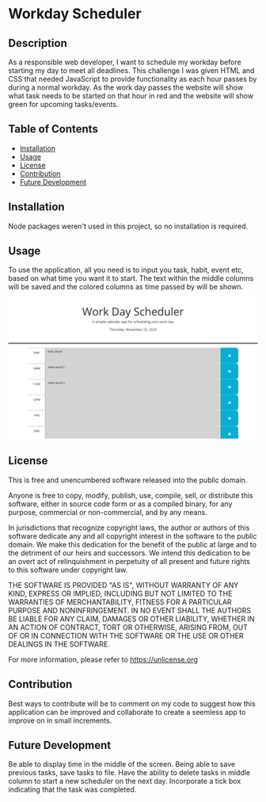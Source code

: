 # Workday Scheduler

## Description

As a responsible web developer, I want to schedule my workday before starting my day to meet all deadlines. 
This challenge I was given HTML and CSS that needed JavaScript to provide functionality as each hour passes by during a normal workday. 
As the work day passes the website will show what task needs to be started on that hour in red and the website will show green for upcoming tasks/events. 

## Table of Contents

- [Installation](#installation)
- [Usage](#usage)
- [License](#license)
- [Contribution](#contribution)
- [Future Development](#future-development)

## Installation

Node packages weren't used in this project, so no installation is required. 

## Usage

To use the application, all you need is to input you task, habit, event etc, based on what time you want it to start. The text within the middle columns will be saved and the colored columns as time passed by will be shown. 

![alt text](public/Challenge_05-Workday-Scheduler.jpg)

## License

This is free and unencumbered software released into the public domain.

Anyone is free to copy, modify, publish, use, compile, sell, or
distribute this software, either in source code form or as a compiled
binary, for any purpose, commercial or non-commercial, and by any
means.

In jurisdictions that recognize copyright laws, the author or authors
of this software dedicate any and all copyright interest in the
software to the public domain. We make this dedication for the benefit
of the public at large and to the detriment of our heirs and
successors. We intend this dedication to be an overt act of
relinquishment in perpetuity of all present and future rights to this
software under copyright law.

THE SOFTWARE IS PROVIDED "AS IS", WITHOUT WARRANTY OF ANY KIND,
EXPRESS OR IMPLIED, INCLUDING BUT NOT LIMITED TO THE WARRANTIES OF
MERCHANTABILITY, FITNESS FOR A PARTICULAR PURPOSE AND NONINFRINGEMENT.
IN NO EVENT SHALL THE AUTHORS BE LIABLE FOR ANY CLAIM, DAMAGES OR
OTHER LIABILITY, WHETHER IN AN ACTION OF CONTRACT, TORT OR OTHERWISE,
ARISING FROM, OUT OF OR IN CONNECTION WITH THE SOFTWARE OR THE USE OR
OTHER DEALINGS IN THE SOFTWARE.

For more information, please refer to <https://unlicense.org>

## Contribution

Best ways to contribute will be to comment on my code to suggest how this application can be improved and collaborate to create a seemless app to improve on in small increments. 

## Future Development

Be able to display time in the middle of the screen. 
Being able to save previous tasks, save tasks to file.
Have the ability to delete tasks in middle column to start a new scheduler on the next day. 
Incorporate a tick box indicating that the task was completed. 